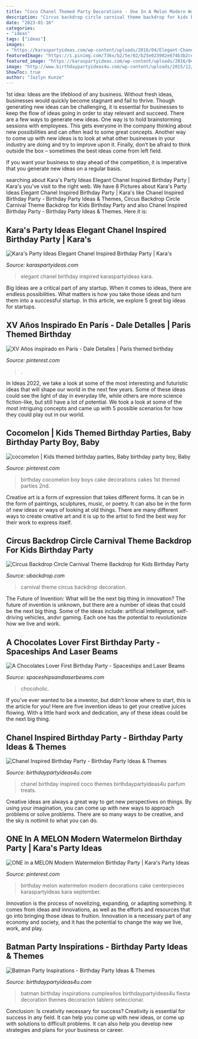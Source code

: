 ```yaml
---
title: "Coco Chanel Themed Party Decorations - One In A Melon Modern Watermelon Birthday Party"
description: "Circus backdrop circle carnival theme backdrop for kids birthday party"
date: "2023-01-16"
categories:
- "ideas"
tags: ["ideas"]
images:
- "https://karaspartyideas.com/wp-content/uploads/2016/04/Elegant-Chanel-Inspired-Birthday-Party-via-Karas-Party-Ideas-KarasPartyIdeas.com28.jpeg"
featuredImage: "https://i.pinimg.com/736x/b2/5e/02/b25e023982e674b3b2ce804267b9a142.jpg"
featured_image: "https://karaspartyideas.com/wp-content/uploads/2016/04/Elegant-Chanel-Inspired-Birthday-Party-via-Karas-Party-Ideas-KarasPartyIdeas.com28.jpeg"
image: "http://www.birthdaypartyideas4u.com/wp-content/uploads/2015/12/COCO-Chanel-inspired-birthday-party-parfum-treats-550x733.jpg"
ShowToc: true
author: "Jazlyn Kunze"
---
```



1st idea:
Ideas are the lifeblood of any business. Without fresh ideas, businesses would quickly become stagnant and fail to thrive. Though generating new ideas can be challenging, it is essential for businesses to keep the flow of ideas going in order to stay relevant and succeed.
There are a few ways to generate new ideas. One way is to hold brainstorming sessions with employees. This gets everyone in the company thinking about new possibilities and can often lead to some great concepts. Another way to come up with new ideas is to look at what other businesses in your industry are doing and try to improve upon it. Finally, don’t be afraid to think outside the box – sometimes the best ideas come from left field.

If you want your business to stay ahead of the competition, it is imperative that you generate new ideas on a regular basis.

	

		
searching about Kara&#039;s Party Ideas Elegant Chanel Inspired Birthday Party | Kara&#039;s you've visit to the right web. We have 8 Pictures about Kara&#039;s Party Ideas Elegant Chanel Inspired Birthday Party | Kara&#039;s like Chanel Inspired Birthday Party - Birthday Party Ideas &amp; Themes, Circus Backdrop Circle Carnival Theme Backdrop for Kids Birthday Party and also Chanel Inspired Birthday Party - Birthday Party Ideas &amp; Themes. Here it is:
		
    
## Kara&#039;s Party Ideas Elegant Chanel Inspired Birthday Party | Kara&#039;s

<img loading=lazy src="https://karaspartyideas.com/wp-content/uploads/2016/04/Elegant-Chanel-Inspired-Birthday-Party-via-Karas-Party-Ideas-KarasPartyIdeas.com28.jpeg" onerror="this.onerror=null;this.src='https://tse1.mm.bing.net/th?id=OIP.22esDY-rq8ihgT6Yn8d59gHaLH&amp;pid=15.1';" alt="Kara&#039;s Party Ideas Elegant Chanel Inspired Birthday Party | Kara&#039;s">

_Source: karaspartyideas.com_

>elegant chanel birthday inspired karaspartyideas kara. 

	

Big Ideas are a critical part of any startup. When it comes to ideas, there are endless possibilities. What matters is how you take those ideas and turn them into a successful startup. In this article, we explore 5 great big ideas for startups.

    
## XV Años Inspirado En París - Dale Detalles | Paris Themed Birthday

<img loading=lazy src="https://i.pinimg.com/736x/7b/55/75/7b5575155200811ed531124c121d112e--paris-birthday-th-birthday.jpg" onerror="this.onerror=null;this.src='https://tse2.mm.bing.net/th?id=OIP.Kaw665cZ5qi_HLJvFOw4uAHaJ4&amp;pid=15.1';" alt="XV Años inspirado en París - Dale Detalles | Paris themed birthday">

_Source: pinterest.com_

>. 

	

In Ideas 2022, we take a look at some of the most interesting and futuristic ideas that will shape our world in the next few years. Some of these ideas could see the light of day in everyday life, while others are more science fiction-like, but still have a lot of potential. We took a look at some of the most intriguing concepts and came up with 5 possible scenarios for how they could play out in our world.

    
## Cocomelon | Kids Themed Birthday Parties, Baby Birthday Party Boy, Baby

<img loading=lazy src="https://i.pinimg.com/736x/b2/5e/02/b25e023982e674b3b2ce804267b9a142.jpg" onerror="this.onerror=null;this.src='https://tse2.mm.bing.net/th?id=OIP.J8ks9QP14H-i2nUxFeU2NAHaJ4&amp;pid=15.1';" alt="cocomelon | Kids themed birthday parties, Baby birthday party boy, Baby">

_Source: pinterest.com_

>birthday cocomelon boy boys cake decorations cakes 1st themed parties 2nd. 

	

Creative art is a form of expression that takes different forms. It can be in the form of paintings, sculptures, music, or poetry. It can also be in the form of new ideas or ways of looking at old things. There are many different ways to create creative art and it is up to the artist to find the best way for their work to express itself.

    
## Circus Backdrop Circle Carnival Theme Backdrop For Kids Birthday Party

<img loading=lazy src="http://cdn.shopify.com/s/files/1/2801/1836/products/circusbackdropset_1200x1200.png?v=1593471344" onerror="this.onerror=null;this.src='https://tse2.mm.bing.net/th?id=OIP.ixUioDqRaYUCcnjbLuNJzgHaHa&amp;pid=15.1';" alt="Circus Backdrop Circle Carnival Theme Backdrop for Kids Birthday Party">

_Source: ubackdrop.com_

>carnival theme circus backdrop decoration. 

	

The Future of Invention: What will be the next big thing in innovation?
The future of invention is unknown, but there are a number of ideas that could be the next big thing. Some of the ideas include: artificial intelligence, self-driving vehicles, andvr gaming. Each one has the potential to revolutionize how we live and work.

    
## A Chocolates Lover First Birthday Party - Spaceships And Laser Beams

<img loading=lazy src="https://spaceshipsandlaserbeams.com/wp-content/uploads/2015/09/boy-birthday-party-ideas-chocolate-party-1.jpg" onerror="this.onerror=null;this.src='https://tse4.mm.bing.net/th?id=OIP.dyQsZkx6xPig1wTxwC-EGgHaFT&amp;pid=15.1';" alt="A Chocolates Lover First Birthday Party - Spaceships and Laser Beams">

_Source: spaceshipsandlaserbeams.com_

>chocoholic. 

	

If you've ever wanted to be a inventor, but didn't know where to start, this is the article for you! Here are five invention ideas to get your creative juices flowing. With a little hard work and dedication, any of these ideas could be the next big thing.

    
## Chanel Inspired Birthday Party - Birthday Party Ideas &amp; Themes

<img loading=lazy src="http://www.birthdaypartyideas4u.com/wp-content/uploads/2015/12/COCO-Chanel-inspired-birthday-party-parfum-treats-550x733.jpg" onerror="this.onerror=null;this.src='https://tse1.mm.bing.net/th?id=OIP.CMYJuYMg_mH1TScYt118MwHaJ3&amp;pid=15.1';" alt="Chanel Inspired Birthday Party - Birthday Party Ideas &amp; Themes">

_Source: birthdaypartyideas4u.com_

>chanel birthday inspired coco themes birthdaypartyideas4u parfum treats. 

	

Creative ideas are always a great way to get new perspectives on things. By using your imagination, you can come up with new ways to approach problems or solve problems. There are so many ways to be creative, and the sky is notlimit to what you can do.

    
## ONE In A MELON Modern Watermelon Birthday Party | Kara&#039;s Party Ideas

<img loading=lazy src="https://i.pinimg.com/736x/56/da/67/56da679590913c16ca6d85d9ac6c8aee.jpg" onerror="this.onerror=null;this.src='https://tse3.mm.bing.net/th?id=OIP.dVjgl0UPDsyphiqCXJvWjQHaLH&amp;pid=15.1';" alt="ONE in a MELON Modern Watermelon Birthday Party | Kara&#039;s Party Ideas">

_Source: pinterest.com_

>birthday melon watermelon modern decorations cake centerpieces karaspartyideas kara september. 

	

Innovation is the process of novelizing, expanding, or adapting something. It comes from ideas and innovations, as well as the efforts and resources that go into bringing those ideas to fruition. Innovation is a necessary part of any economy and society, and it has the potential to change the way we live, work, and play.

    
## Batman Party Inspirations - Birthday Party Ideas &amp; Themes

<img loading=lazy src="http://www.birthdaypartyideas4u.com/wp-content/uploads/2017/11/Batman-Birthday-Party.png" onerror="this.onerror=null;this.src='https://tse4.mm.bing.net/th?id=OIP.F1KFaL-yWlxT6kTn6iZ0dQHaLZ&amp;pid=15.1';" alt="Batman Party Inspirations - Birthday Party Ideas &amp; Themes">

_Source: birthdaypartyideas4u.com_

>batman birthday inspirations cumpleaños birthdaypartyideas4u fiesta decoration themes decoracion tablero seleccionar. 

	

Conclusion: Is creativity necessary for success?
Creativity is essential for success in any field. It can help you come up with new ideas, or come up with solutions to difficult problems. It can also help you develop new strategies and plans for your business or career.

